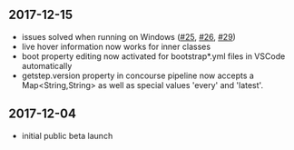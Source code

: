## 2017-12-15

* issues solved when running on Windows ([#25](https://github.com/spring-projects/sts4/issues/25), [#26](https://github.com/spring-projects/sts4/issues/26), [#29](https://github.com/spring-projects/sts4/issues/29))
* live hover information now works for inner classes
* boot property editing now activated for bootstrap*.yml files in VSCode automatically
* getstep.version property in concourse pipeline now accepts a Map<String,String> as well as special values 'every' and 'latest'.

## 2017-12-04

* initial public beta launch